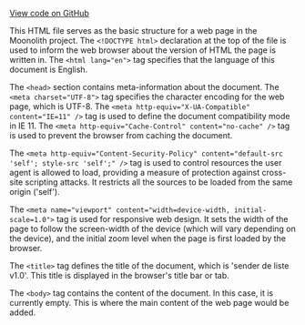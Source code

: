 [View code on GitHub](https://github.com/LaGuerrePiece/moonolith/blob/master/server/index.html)

This HTML file serves as the basic structure for a web page in the Moonolith project. The `<!DOCTYPE html>` declaration at the top of the file is used to inform the web browser about the version of HTML the page is written in. The `<html lang="en">` tag specifies that the language of this document is English.

The `<head>` section contains meta-information about the document. The `<meta charset="UTF-8">` tag specifies the character encoding for the web page, which is UTF-8. The `<meta http-equiv="X-UA-Compatible" content="IE=11" />` tag is used to define the document compatibility mode in IE 11. The `<meta http-equiv="Cache-Control" content="no-cache" />` tag is used to prevent the browser from caching the document.

The `<meta http-equiv="Content-Security-Policy" content="default-src 'self'; style-src 'self';" />` tag is used to control resources the user agent is allowed to load, providing a measure of protection against cross-site scripting attacks. It restricts all the sources to be loaded from the same origin ('self').

The `<meta name="viewport" content="width=device-width, initial-scale=1.0">` tag is used for responsive web design. It sets the width of the page to follow the screen-width of the device (which will vary depending on the device), and the initial zoom level when the page is first loaded by the browser.

The `<title>` tag defines the title of the document, which is 'sender de liste v1.0'. This title is displayed in the browser's title bar or tab.

The `<body>` tag contains the content of the document. In this case, it is currently empty. This is where the main content of the web page would be added.
